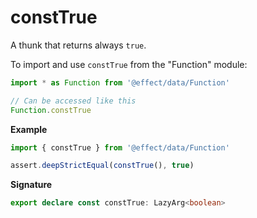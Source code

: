 # constTrue

A thunk that returns always `true`.

To import and use `constTrue` from the "Function" module:

```ts
import * as Function from '@effect/data/Function'

// Can be accessed like this
Function.constTrue
```

**Example**

```ts
import { constTrue } from '@effect/data/Function'

assert.deepStrictEqual(constTrue(), true)
```

**Signature**

```ts
export declare const constTrue: LazyArg<boolean>
```
